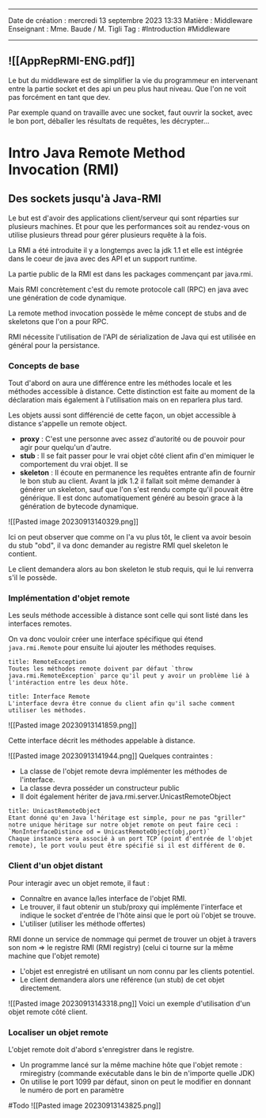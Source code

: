  ---

 Date de création : mercredi 13 septembre 2023 13:33
 Matière : Middleware
 Enseignant : Mme. Baude / M. Tigli
 Tag : #Introduction #Middleware

---
 ![[AppRepRMI-ENG.pdf]]
---

Le but du middleware est de simplifier la vie du programmeur en intervenant entre la partie socket et des api un peu plus haut niveau. Que l'on ne voit pas forcément en tant que dev.

Par exemple quand on travaille avec une socket, faut ouvrir la socket, avec le bon port, déballer les résultats de requêtes, les décrypter...

# Intro Java Remote Method Invocation (RMI)

## Des sockets jusqu'à Java-RMI

Le but est d'avoir des applications client/serveur qui sont réparties sur plusieurs machines. Et pour que les performances soit au rendez-vous on utilise plusieurs thread pour gérer plusieurs requête à la fois.

La RMI a été  introduite il y a longtemps avec la jdk 1.1 et elle est intégrée dans le coeur de java avec des API et un support runtime.

La partie public de la RMI est dans les packages commençant par java.rmi.

Mais RMI concrètement c'est du remote protocole call (RPC) en java avec une génération de code dynamique.

La remote method invocation possède le même concept de stubs and de skeletons que l'on a pour RPC.

RMI nécessite l'utilisation de l'API de sérialization de Java qui est utilisée en général pour la persistance.

### Concepts de base

Tout d'abord on aura une différence entre les méthodes locale et les méthodes accessible à distance. Cette distinction est faite au moment de la déclaration mais également à l'utilisation mais on en reparlera plus tard.

Les objets aussi sont différencié de cette façon, un objet accessible à distance s'appelle un remote object.

- **proxy** : C'est une personne avec assez d'autorité ou de pouvoir pour agir pour quelqu'un d'autre.
- **stub** : Il se fait passer pour le vrai objet côté client afin d'en mimiquer le comportement du vrai objet. Il se 
- **skeleton** : Il écoute en permanence les requêtes entrante afin de fournir le bon stub au client. Avant la jdk 1.2 il fallait soit même demander à générer un skeleton, sauf que l'on s'est rendu compte qu'il pouvait être générique. Il est donc automatiquement généré au besoin grace à la génération de bytecode dynamique.

![[Pasted image 20230913140329.png]]

Ici on peut observer que comme on l'a vu plus tôt, le client va avoir besoin du stub "obd", il va donc demander au registre RMI quel skeleton le contient.

Le client demandera alors au bon skeleton le stub requis, qui le lui renverra s'il le possède.

### Implémentation d'objet remote

Les seuls méthode accessible à distance sont celle qui sont listé dans les interfaces remotes.

On va donc vouloir créer une interface spécifique qui étend `java.rmi.Remote` pour ensuite lui ajouter les méthodes requises.

```ad-bug
title: RemoteException
Toutes les méthodes remote doivent par défaut `throw java.rmi.RemoteException` parce qu'il peut y avoir un problème lié à l'intéraction entre les deux hôte.
```

```ad-attention
title: Interface Remote
L'interface devra être connue du client afin qu'il sache comment utiliser les méthodes.
```

![[Pasted image 20230913141859.png]]

Cette interface décrit les méthodes appelable à distance.

![[Pasted image 20230913141944.png]]
Quelques contraintes :
- La classe de l'objet remote devra implémenter les méthodes de l'interface. 
- La classe devra posséder un constructeur public
- Il doit également hériter de java.rmi.server.UnicastRemoteObject

```ad-info
title: UnicastRemoteObject
Etant donné qu'en Java l'héritage est simple, pour ne pas "griller" notre unique héritage sur notre objet remote on peut faire ceci :
`MonInterfaceDistince od = UnicastRemoteObject(obj,port)`
Chaque instance sera associé à un port TCP (point d'entrée de l'objet remote), le port voulu peut être spécifié si il est différent de 0.
```

### Client d'un objet distant

Pour interagir avec un objet remote, il faut :
- Connaître en avance la/les interface de l'objet RMI.
- Le trouver, il faut obtenir un stub/proxy qui implémente l'interface et indique le socket d'entrée de l'hôte ainsi que le port où l'objet se trouve.
- L'utiliser (utiliser les méthode offertes)

RMI donne un service de nommage qui permet de trouver un objet à travers son nom => le registre RMI (RMI registry) (celui ci tourne sur la même machine que l'objet remote)
- L'objet est enregistré en utilisant un nom connu par les clients potentiel.
- Le client demandera alors une référence (un stub) de cet objet directement.

![[Pasted image 20230913143318.png]]
Voici un exemple d'utilisation d'un objet remote côté client.

### Localiser un objet remote

L'objet remote doit d'abord s'enregistrer dans le registre.
- Un programme lancé sur la même machine hôte que l'objet remote : rmiregistry (commande exécutable dans le bin de n'importe quelle JDK)
- On utilise le port 1099 par défaut, sinon on peut le modifier en donnant le numéro de port en paramètre 

#Todo 
![[Pasted image 20230913143825.png]]